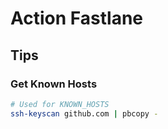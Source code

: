 # Action Fastlane

<!--
https://www.udemy.com/course/ios-fastlane/learn/lecture/27583224#overview

https://github.com/timdolenko/ci-introduction

https://www.youtube.com/watch?v=yNqCpMLmJqE&t=25s
-->

<!--
https://github.com/givtnl/Givt.App.Flutter/blob/pre-main/.github/workflows/ios.yml
https://github.com/daniele-athome/airborne/blob/master/.github/workflows/ios.yml
https://github.com/MirrikhSoftware/Yasin-flutter/blob/main/.github/workflows/flutter_ci_cd.yml
https://github.com/AnthonyAniobi/Solar_Consult-mobile/blob/main/.github/workflows/release.yml
-->

<!--
https://docs.fastlane.tools/actions/setup_ci/

**Refer:** `./.fastlane/Fastfile`

```ruby
if is_ci
  puts 'Running on CI!'

  setup_ci force: true
end
```
-->

<!--
```yml
---
name: iOS Deploy

on:
  push:
    branches:
      - master

jobs:
  build:
    runs-on: macOS-latest

    steps:
      - uses: actions/checkout@v2

      - name: Set up Ruby
        uses: actions/setup-ruby@v1
        with:
          ruby-version: 2.7

      - name: Install SSH key
        uses: shimataro/ssh-key-action@v2
        with:
          key: ${{ secrets.SSH_KEY }}
          known_hosts: ${{ secrets.KNOWN_HOSTS }}

      - name: Set up Fastlane
        run: bundle install

      - name: Build & Deploy to Firebase
        run: bundle exec fastlane firebase
        env:
          FIREBASE_TOKEN: ${{ secrets.FIREBASE_TOKEN }}
          FIREBASE_APP_ID: ${{ secrets.FIREBASE_APP_ID }}
          FIREBASE_TESTERS: ${{ secrets.FIREBASE_TESTERS }}
          FIREBASE_TEST_GROUP: ${{ secrets.FIREBASE_TEST_GROUP }}
```
-->

## Tips

### Get Known Hosts

```sh
# Used for KNOWN_HOSTS
ssh-keyscan github.com | pbcopy -
```
